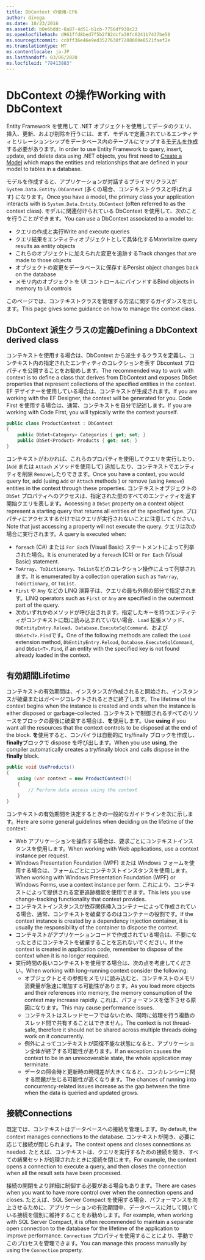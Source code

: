 ```yaml
---
title: DbContext の使用-EF6
author: divega
ms.date: 10/23/2016
ms.assetid: b0e6bddc-8a87-4d51-b1cb-7756df938c23
ms.openlocfilehash: d961ffd8bed7f5b2f82dcfa30fc0241b7437be50
ms.sourcegitcommit: cc0ff36e46e9ed3527638f7208000e8521faef2e
ms.translationtype: MT
ms.contentlocale: ja-JP
ms.lasthandoff: 03/06/2020
ms.locfileid: "78413883"
---
```

# <a name="working-with-dbcontext"></a><span data-ttu-id="864b4-102">DbContext の操作</span><span class="sxs-lookup"><span data-stu-id="864b4-102">Working with DbContext</span></span>

<span data-ttu-id="864b4-103">Entity Framework を使用して .NET オブジェクトを使用してデータのクエリ、挿入、更新、および削除を行うには、まず、モデルで定義されているエンティティとリレーションシップをデータベース内のテーブルにマップする[モデルを作成](~/ef6/modeling/index.md)する必要があります。</span><span class="sxs-lookup"><span data-stu-id="864b4-103">In order to use Entity Framework to query, insert, update, and delete data using .NET objects, you first need to [Create a Model](~/ef6/modeling/index.md) which maps the entities and relationships that are defined in your model to tables in a database.</span></span>

<span data-ttu-id="864b4-104">モデルを作成すると、アプリケーションが対話するプライマリクラスが `System.Data.Entity.DbContext` (多くの場合、コンテキストクラスと呼ばれます) になります。</span><span class="sxs-lookup"><span data-stu-id="864b4-104">Once you have a model, the primary class your application interacts with is `System.Data.Entity.DbContext` (often referred to as the context class).</span></span> <span data-ttu-id="864b4-105">モデルに関連付けられている DbContext を使用して、次のことを行うことができます。</span><span class="sxs-lookup"><span data-stu-id="864b4-105">You can use a DbContext associated to a model to:</span></span>
- <span data-ttu-id="864b4-106">クエリの作成と実行</span><span class="sxs-lookup"><span data-stu-id="864b4-106">Write and execute queries</span></span>   
- <span data-ttu-id="864b4-107">クエリ結果をエンティティオブジェクトとして具体化する</span><span class="sxs-lookup"><span data-stu-id="864b4-107">Materialize query results as entity objects</span></span>
- <span data-ttu-id="864b4-108">これらのオブジェクトに加えられた変更を追跡する</span><span class="sxs-lookup"><span data-stu-id="864b4-108">Track changes that are made to those objects</span></span>
- <span data-ttu-id="864b4-109">オブジェクトの変更をデータベースに保存する</span><span class="sxs-lookup"><span data-stu-id="864b4-109">Persist object changes back on the database</span></span>
- <span data-ttu-id="864b4-110">メモリ内のオブジェクトを UI コントロールにバインドする</span><span class="sxs-lookup"><span data-stu-id="864b4-110">Bind objects in memory to UI controls</span></span>

<span data-ttu-id="864b4-111">このページでは、コンテキストクラスを管理する方法に関するガイダンスを示します。</span><span class="sxs-lookup"><span data-stu-id="864b4-111">This page gives some guidance on how to manage the context class.</span></span>  

## <a name="defining-a-dbcontext-derived-class"></a><span data-ttu-id="864b4-112">DbContext 派生クラスの定義</span><span class="sxs-lookup"><span data-stu-id="864b4-112">Defining a DbContext derived class</span></span>  

<span data-ttu-id="864b4-113">コンテキストを使用する場合は、DbContext から派生するクラスを定義し、コンテキスト内の指定されたエンティティのコレクションを表す Dbcontext プロパティを公開することをお勧めします。</span><span class="sxs-lookup"><span data-stu-id="864b4-113">The recommended way to work with context is to define a class that derives from DbContext and exposes DbSet properties that represent collections of the specified entities in the context.</span></span> <span data-ttu-id="864b4-114">EF デザイナーを使用している場合は、コンテキストが生成されます。</span><span class="sxs-lookup"><span data-stu-id="864b4-114">If you are working with the EF Designer, the context will be generated for you.</span></span> <span data-ttu-id="864b4-115">Code First を使用する場合は、通常、コンテキストを自分で記述します。</span><span class="sxs-lookup"><span data-stu-id="864b4-115">If you are working with Code First, you will typically write the context yourself.</span></span>  

``` csharp
public class ProductContext : DbContext
{
    public DbSet<Category> Categories { get; set; }
    public DbSet<Product> Products { get; set; }
}
```  

<span data-ttu-id="864b4-116">コンテキストがわかれば、これらのプロパティを使用してクエリを実行したり、(`Add` または `Attach` メソッドを使用して) 追加したり、コンテキストでエンティティを削除 `Remove`したりできます。</span><span class="sxs-lookup"><span data-stu-id="864b4-116">Once you have a context, you would query for, add (using `Add` or `Attach` methods ) or remove (using `Remove`) entities in the context through these properties.</span></span> <span data-ttu-id="864b4-117">コンテキストオブジェクトの `DbSet` プロパティへのアクセスは、指定された型のすべてのエンティティを返す開始クエリを表します。</span><span class="sxs-lookup"><span data-stu-id="864b4-117">Accessing a `DbSet` property on a context object represent a starting query that returns all entities of the specified type.</span></span> <span data-ttu-id="864b4-118">プロパティにアクセスするだけではクエリが実行されないことに注意してください。</span><span class="sxs-lookup"><span data-stu-id="864b4-118">Note that just accessing a property will not execute the query.</span></span> <span data-ttu-id="864b4-119">クエリは次の場合に実行されます。</span><span class="sxs-lookup"><span data-stu-id="864b4-119">A query is executed when:</span></span>  

- <span data-ttu-id="864b4-120">`foreach` (C#) または `For Each` (Visual Basic) ステートメントによって列挙された場合。</span><span class="sxs-lookup"><span data-stu-id="864b4-120">It is enumerated by a `foreach` (C#) or `For Each` (Visual Basic) statement.</span></span>  
- <span data-ttu-id="864b4-121">`ToArray`、`ToDictionary`、`ToList`などのコレクション操作によって列挙されます。</span><span class="sxs-lookup"><span data-stu-id="864b4-121">It is enumerated by a collection operation such as `ToArray`, `ToDictionary`, or `ToList`.</span></span>  
- <span data-ttu-id="864b4-122">`First` や `Any` などの LINQ 演算子は、クエリの最も外側の部分で指定されます。</span><span class="sxs-lookup"><span data-stu-id="864b4-122">LINQ operators such as `First` or `Any` are specified in the outermost part of the query.</span></span>  
- <span data-ttu-id="864b4-123">次のいずれかのメソッドが呼び出されます。指定したキーを持つエンティティがコンテキストに既に読み込まれていない場合、`Load` 拡張メソッド、`DbEntityEntry.Reload`、`Database.ExecuteSqlCommand`、および `DbSet<T>.Find`です。</span><span class="sxs-lookup"><span data-stu-id="864b4-123">One of the following methods are called: the `Load` extension method, `DbEntityEntry.Reload`,  `Database.ExecuteSqlCommand`, and `DbSet<T>.Find`, if an entity with the specified key is not found already loaded in the context.</span></span>  

## <a name="lifetime"></a><span data-ttu-id="864b4-124">有効期間</span><span class="sxs-lookup"><span data-stu-id="864b4-124">Lifetime</span></span>  

<span data-ttu-id="864b4-125">コンテキストの有効期間は、インスタンスが作成されると開始され、インスタンスが破棄またはガベージコレクトされるときに終了します。</span><span class="sxs-lookup"><span data-stu-id="864b4-125">The lifetime of the context begins when the instance is created and ends when the instance is either disposed or garbage-collected.</span></span> <span data-ttu-id="864b4-126">コンテキストで制御されるすべてのリソースをブロックの最後に破棄する場合は、**を**使用します。</span><span class="sxs-lookup"><span data-stu-id="864b4-126">Use **using** if you want all the resources that the context controls to be disposed at the end of the block.</span></span> <span data-ttu-id="864b4-127">**を**使用すると、コンパイラは自動的に try/finally ブロックを作成し、 **finally**ブロックで dispose を呼び出します。</span><span class="sxs-lookup"><span data-stu-id="864b4-127">When you use **using**, the compiler automatically creates a try/finally block and calls dispose in the **finally** block.</span></span>  

``` csharp
public void UseProducts()
{
    using (var context = new ProductContext())
    {     
        // Perform data access using the context
    }
}
```  

<span data-ttu-id="864b4-128">コンテキストの有効期間を決定するときの一般的なガイドラインを次に示します。</span><span class="sxs-lookup"><span data-stu-id="864b4-128">Here are some general guidelines when deciding on the lifetime of the context:</span></span>  

- <span data-ttu-id="864b4-129">Web アプリケーションを操作する場合は、要求ごとにコンテキストインスタンスを使用します。</span><span class="sxs-lookup"><span data-stu-id="864b4-129">When working with Web applications, use a context instance per request.</span></span>  
- <span data-ttu-id="864b4-130">Windows Presentation Foundation (WPF) または Windows フォームを使用する場合は、フォームごとにコンテキストインスタンスを使用します。</span><span class="sxs-lookup"><span data-stu-id="864b4-130">When working with Windows Presentation Foundation (WPF) or Windows Forms, use a context instance per form.</span></span> <span data-ttu-id="864b4-131">これにより、コンテキストによって提供される変更追跡機能を使用できます。</span><span class="sxs-lookup"><span data-stu-id="864b4-131">This lets you use change-tracking functionality that context provides.</span></span>  
- <span data-ttu-id="864b4-132">コンテキストインスタンスが依存関係挿入コンテナーによって作成されている場合、通常、コンテキストを破棄するのはコンテナーの役割です。</span><span class="sxs-lookup"><span data-stu-id="864b4-132">If the context instance is created by a dependency injection container, it is usually the responsibility of the container to dispose the context.</span></span>
- <span data-ttu-id="864b4-133">コンテキストがアプリケーションコードで作成されている場合は、不要になったときにコンテキストを破棄することを忘れないでください。</span><span class="sxs-lookup"><span data-stu-id="864b4-133">If the context is created in application code, remember to dispose of the context when it is no longer required.</span></span>  
- <span data-ttu-id="864b4-134">実行時間の長いコンテキストを使用する場合は、次の点を考慮してください。</span><span class="sxs-lookup"><span data-stu-id="864b4-134">When working with long-running context consider the following:</span></span>  
    - <span data-ttu-id="864b4-135">オブジェクトとその参照をメモリに読み込むと、コンテキストのメモリ消費量が急速に増加する可能性があります。</span><span class="sxs-lookup"><span data-stu-id="864b4-135">As you load more objects and their references into memory, the memory consumption of the context may increase rapidly.</span></span> <span data-ttu-id="864b4-136">これは、パフォーマンスを低下させる原因になります。</span><span class="sxs-lookup"><span data-stu-id="864b4-136">This may cause performance issues.</span></span>  
    - <span data-ttu-id="864b4-137">コンテキストはスレッドセーフではないため、同時に処理を行う複数のスレッド間で共有することはできません。</span><span class="sxs-lookup"><span data-stu-id="864b4-137">The context is not thread-safe, therefore it should not be shared across multiple threads doing work on it concurrently.</span></span>
    - <span data-ttu-id="864b4-138">例外によってコンテキストが回復不能な状態になると、アプリケーション全体が終了する可能性があります。</span><span class="sxs-lookup"><span data-stu-id="864b4-138">If an exception causes the context to be in an unrecoverable state, the whole application may terminate.</span></span>  
    - <span data-ttu-id="864b4-139">データの照会時と更新時の時間差が大きくなると、コンカレンシーに関する問題が生じる可能性が高くなります。</span><span class="sxs-lookup"><span data-stu-id="864b4-139">The chances of running into concurrency-related issues increase as the gap between the time when the data is queried and updated grows.</span></span>  

## <a name="connections"></a><span data-ttu-id="864b4-140">接続</span><span class="sxs-lookup"><span data-stu-id="864b4-140">Connections</span></span>  

<span data-ttu-id="864b4-141">既定では、コンテキストはデータベースへの接続を管理します。</span><span class="sxs-lookup"><span data-stu-id="864b4-141">By default, the context manages connections to the database.</span></span> <span data-ttu-id="864b4-142">コンテキストが開き、必要に応じて接続が閉じられます。</span><span class="sxs-lookup"><span data-stu-id="864b4-142">The context opens and closes connections as needed.</span></span> <span data-ttu-id="864b4-143">たとえば、コンテキストは、クエリを実行するための接続を開き、すべての結果セットが処理されたときに接続を閉じます。</span><span class="sxs-lookup"><span data-stu-id="864b4-143">For example, the context opens a connection to execute a query, and then closes the connection when all the result sets have been processed.</span></span>  

<span data-ttu-id="864b4-144">接続の開閉をより詳細に制御する必要がある場合もあります。</span><span class="sxs-lookup"><span data-stu-id="864b4-144">There are cases when you want to have more control over when the connection opens and closes.</span></span> <span data-ttu-id="864b4-145">たとえば、SQL Server Compact を使用する場合、パフォーマンスを向上させるために、アプリケーションの有効期間中、データベースに対して開いている接続を個別に維持することをお勧めします。</span><span class="sxs-lookup"><span data-stu-id="864b4-145">For example, when working with SQL Server Compact, it is often recommended to maintain a separate open connection to the database for the lifetime of the application to improve performance.</span></span> <span data-ttu-id="864b4-146">`Connection` プロパティを使用することにより、手動でこのプロセスを管理できます。</span><span class="sxs-lookup"><span data-stu-id="864b4-146">You can manage this process manually by using the `Connection` property.</span></span>  
